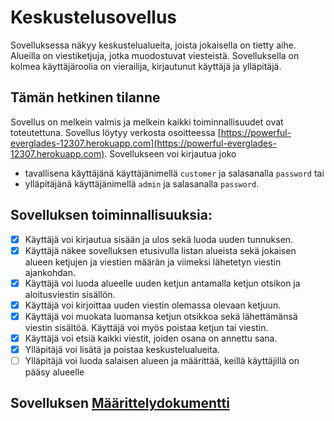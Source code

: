# Keskustelusovellus
Sovelluksessa näkyy keskustelualueita, joista jokaisella on tietty aihe.
Alueilla on viestiketjuja, jotka muodostuvat viesteistä.
Sovelluksella on kolmea käyttäjäroolia on vierailija, kirjautunut käyttäjä ja ylläpitäjä.

## Tämän hetkinen tilanne
Sovellus on melkein valmis ja melkein kaikki toiminnallisuudet ovat toteutettuna.
Sovellus löytyy verkosta osoitteessa [https://powerful-everglades-12307.herokuapp.com](https://powerful-everglades-12307.herokuapp.com).
Sovellukseen voi kirjautua joko
 * tavallisena käyttäjänä käyttäjänimellä ```customer``` ja salasanalla ```password``` tai
 * ylläpitäjänä käyttäjänimellä ```admin``` ja salasanalla ```password```.

## Sovelluksen toiminnallisuuksia:
- [x] Käyttäjä voi kirjautua sisään ja ulos sekä luoda uuden tunnuksen.
- [x] Käyttäjä näkee sovelluksen etusivulla listan alueista sekä jokaisen alueen ketjujen ja viestien määrän ja viimeksi lähetetyn viestin ajankohdan.
- [x] Käyttäjä voi luoda alueelle uuden ketjun antamalla ketjun otsikon ja aloitusviestin sisällön.
- [x] Käyttäjä voi kirjoittaa uuden viestin olemassa olevaan ketjuun.
- [x] Käyttäjä voi muokata luomansa ketjun otsikkoa sekä lähettämänsä viestin sisältöä. Käyttäjä voi myös poistaa ketjun tai viestin.
- [x] Käyttäjä voi etsiä kaikki viestit, joiden osana on annettu sana.
- [x] Ylläpitäjä voi lisätä ja poistaa keskustelualueita.
- [ ] Ylläpitäjä voi luoda salaisen alueen ja määrittää, keillä käyttäjillä on pääsy alueelle

## Sovelluksen [Määrittelydokumentti](./documentation/README.md)
